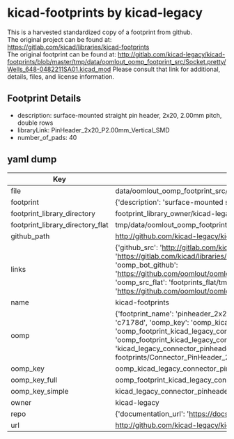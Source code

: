 # kicad-footprints by kicad-legacy  
This is a harvested standardized copy of a footprint from github.  
The original project can be found at:  
https://gitlab.com/kicad/libraries/kicad-footprints  
The original footprint can be found at:
http://gitlab.com/kicad-legacy/kicad-footprints/blob/master/tmp/data/oomlout_oomp_footprint_src/Socket.pretty/Wells_648-0482211SA01.kicad_mod
Please consult that link for additional, details, files, and license information.  
## Footprint Details
* description: surface-mounted straight pin header, 2x20, 2.00mm pitch, double rows  
* libraryLink: PinHeader_2x20_P2.00mm_Vertical_SMD  
* number_of_pads: 40  
## yaml dump  
| Key | Value |  
| --- | --- |  
| file | data/oomlout_oomp_footprint_src/kicad-footprints/Connector_PinHeader_2.00mm.pretty/PinHeader_2x20_P2.00mm_Vertical_SMD.kicad_mod |  
| footprint | {'description': 'surface-mounted straight pin header, 2x20, 2.00mm pitch, double rows', 'libraryLink': 'PinHeader_2x20_P2.00mm_Vertical_SMD', 'number_of_pads': 40} |  
| footprint_library_directory | footprint_library_owner/kicad-legacy_kicad-footprints |  
| footprint_library_directory_flat | tmp/data/oomlout_oomp_footprint_src/footprints_flat/kicad_legacy_connector_pinheader_2_00mm_pinheader_2x20_p2_00mm_vertical_smd/working |  
| github_path | http://github.com/kicad-legacy/kicad-footprints/blob/master/tmp/data/oomlout_oomp_footprint_src/Connector_PinHeader_2.00mm.pretty/PinHeader_2x20_P2.00mm_Vertical_SMD.kicad_mod |  
| links | {'github_src': 'http://gitlab.com/kicad-legacy/kicad-footprints/blob/master/tmp/data/oomlout_oomp_footprint_src/Socket.pretty/Wells_648-0482211SA01.kicad_mod', 'github_src_repo': 'https://gitlab.com/kicad/libraries/kicad-footprints', 'oomp_bot': 'tmp/data/oomlout_oomp_footprint_src/footprints/kicad_legacy_connector_pinheader_2_00mm_pinheader_2x20_p2_00mm_vertical_smd/working', 'oomp_bot_github': 'https://github.com/oomlout/oomlout_oomp_footprint_bot/tree/main/tmp/data/oomlout_oomp_footprint_src/footprints/kicad_legacy_connector_pinheader_2_00mm_pinheader_2x20_p2_00mm_vertical_smd/working', 'oomp_src_flat': 'footprints_flat/tmp/data/oomlout_oomp_footprint_src/footprints_flat/kicad_legacy_connector_pinheader_2_00mm_pinheader_2x20_p2_00mm_vertical_smd/working', 'oomp_src_flat_github': 'https://github.com/oomlout/oomlout_oomp_footprint_src/tree/main/tmp/data/oomlout_oomp_footprint_src/footprints_flat/kicad_legacy_connector_pinheader_2_00mm_pinheader_2x20_p2_00mm_vertical_smd/working'} |  
| name | kicad-footprints |  
| oomp | {'footprint_name': 'pinheader_2x20_p2_00mm_vertical_smd', 'library_name': 'connector_pinheader_2_00mm', 'md5': 'c7178db9fd15f81371e679b55440cb91', 'md5_10': 'c7178db9fd', 'md5_5': 'c7178', 'md5_6': 'c7178d', 'oomp_key': 'oomp_kicad_legacy_connector_pinheader_2_00mm_pinheader_2x20_p2_00mm_vertical_smd', 'oomp_key_extra': 'oomp_footprint_kicad_legacy_connector_pinheader_2_00mm_pinheader_2x20_p2_00mm_vertical_smd', 'oomp_key_full': 'oomp_footprint_kicad_legacy_connector_pinheader_2_00mm_pinheader_2x20_p2_00mm_vertical_smd_c7178d', 'oomp_key_simple': 'kicad_legacy_connector_pinheader_2_00mm_pinheader_2x20_p2_00mm_vertical_smd', 'original_filename': 'data/oomlout_oomp_footprint_src/kicad-footprints/Connector_PinHeader_2.00mm.pretty/PinHeader_2x20_P2.00mm_Vertical_SMD.kicad_mod', 'owner_name': 'kicad_legacy'} |  
| oomp_key | oomp_kicad_legacy_connector_pinheader_2_00mm_pinheader_2x20_p2_00mm_vertical_smd |  
| oomp_key_full | oomp_footprint_kicad_legacy_connector_pinheader_2_00mm_pinheader_2x20_p2_00mm_vertical_smd |  
| oomp_key_simple | kicad_legacy_connector_pinheader_2_00mm_pinheader_2x20_p2_00mm_vertical_smd |  
| owner | kicad-legacy |  
| repo | {'documentation_url': 'https://docs.github.com/rest/repos/repos#get-a-repository', 'message': 'Not Found'} |  
| url | http://github.com/kicad-legacy/kicad-footprints |  

